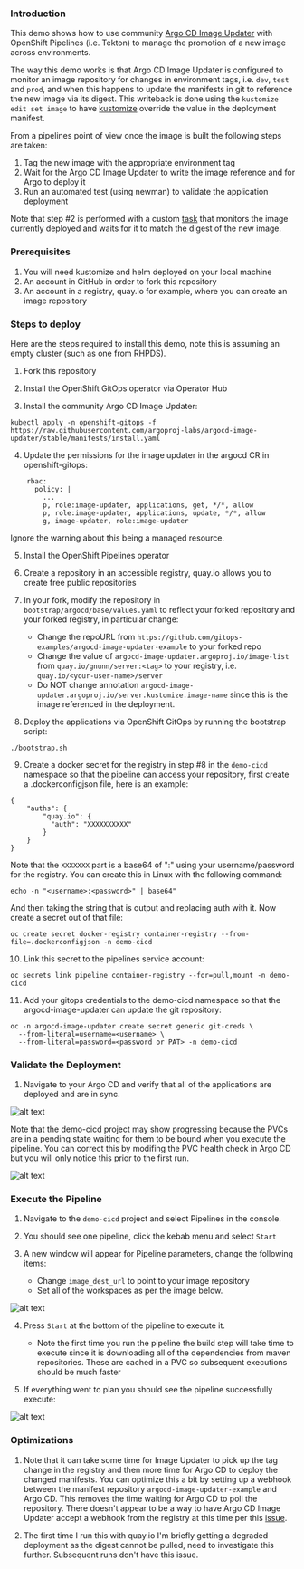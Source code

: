 ### Introduction

This demo shows how to use community [Argo CD Image Updater](https://argocd-image-updater.readthedocs.io/en/stable) with OpenShift Pipelines (i.e. Tekton) to manage the promotion of a new image across environments.

The way this demo works is that Argo CD Image Updater is configured to monitor an image repository for changes in environment tags, i.e. `dev`, `test` and `prod`, and when this happens to update the manifests in git to reference the new image via its digest. This writeback is done using the `kustomize edit set image` to have [kustomize](https://kustomize.io) override the value in the deployment manifest.

From a pipelines point of view once the image is built the following steps are taken:
1. Tag the new image with the appropriate environment tag
2. Wait for the Argo CD Image Updater to write the image reference and for Argo to deploy it
3. Run an automated test (using newman) to validate the application deployment

Note that step #2 is performed with a custom [task](components/tekton/tasks/base/argocd-image-updater-wait.yaml) that monitors the image currently deployed and waits for it to match the digest of the new image.

### Prerequisites

1. You will need kustomize and helm deployed on your local machine
2. An account in GitHub in order to fork this repository
3. An account in a registry, quay.io for example, where you can create an image repository

### Steps to deploy

Here are the steps required to install this demo, note this is assuming an empty cluster (such as one from RHPDS).

1. Fork this repository

2. Install the OpenShift GitOps operator via Operator Hub

3. Install the community Argo CD Image Updater:

```
kubectl apply -n openshift-gitops -f https://raw.githubusercontent.com/argoproj-labs/argocd-image-updater/stable/manifests/install.yaml
```

4. Update the permissions for the image updater in the argocd CR in openshift-gitops:

```
	rbac:
	  policy: |
		...
		p, role:image-updater, applications, get, */*, allow
		p, role:image-updater, applications, update, */*, allow
		g, image-updater, role:image-updater
```

Ignore the warning about this being a managed resource.

5. Install the OpenShift Pipelines operator

6. Create a repository in an accessible registry, quay.io allows you to create free public repositories

7. In your fork, modify the repository in `bootstrap/argocd/base/values.yaml` to reflect your forked repository and your forked registry, in particular change:

	* Change the repoURL from `https://github.com/gitops-examples/argocd-image-updater-example` to your forked repo
	* Change the value of `argocd-image-updater.argoproj.io/image-list` from `quay.io/gnunn/server:<tag>` to your registry, i.e. `quay.io/<your-user-name>/server`
	* Do NOT change annotation `argocd-image-updater.argoproj.io/server.kustomize.image-name` since this is the image referenced in the deployment.

8. Deploy the applications via OpenShift GitOps by running the bootstrap script:

```./bootstrap.sh```

9. Create a docker secret for the registry in step #8 in the `demo-cicd` namespace so that the pipeline can access your repository, first create a .dockerconfigjson file, here is an example:

```
{
	"auths": {
		"quay.io": {
		  "auth": "XXXXXXXXXX"
		}
	}
}
```

Note that the `XXXXXXX` part is a base64 of "<username>:<password>" using your username/password for the registry. You can create this in Linux with the following command:

```
echo -n "<username>:<password>" | base64"
```
And then taking the string that is output and replacing auth with it. Now create a secret out of that file:

```
oc create secret docker-registry container-registry --from-file=.dockerconfigjson -n demo-cicd
```

10. Link this secret to the pipelines service account:

```
oc secrets link pipeline container-registry --for=pull,mount -n demo-cicd
```

11. Add your gitops credentials to the demo-cicd namespace so that the argocd-image-updater can update the git repository:

```
oc -n argocd-image-updater create secret generic git-creds \
  --from-literal=username=<username> \
  --from-literal=password=<password or PAT> -n demo-cicd
```

### Validate the Deployment

1. Navigate to your Argo CD and verify that all of the applications are deployed and are in sync.

![alt text](https://raw.githubusercontent.com/gitops-examples/argocd-image-updater-example/main/docs/img/argo-cd-app-status.png)

Note that the demo-cicd project may show progressing because the PVCs are in a pending state waiting for them to be bound when you execute the pipeline. You can correct this by modifing the PVC health check in Argo CD but you will only notice this prior to the first run.

![alt text](https://raw.githubusercontent.com/gitops-examples/argocd-image-updater-example/main/docs/img/demo-cicd-progressing-details.png)

### Execute the Pipeline

1. Navigate to the `demo-cicd` project and select Pipelines in the console.

2. You should see one pipeline, click the kebab menu and select `Start`

3. A new window will appear for Pipeline parameters, change the following items:

	* Change `image_dest_url` to point to your image repository
	* Set all of the workspaces as per the image below.

![alt text](https://raw.githubusercontent.com/gitops-examples/argocd-image-updater-example/main/docs/img/pipeline-workspaces.png)

4. Press `Start` at the bottom of the pipeline to execute it.

	* Note the first time you run the pipeline the build step will take time to execute since it is downloading all of the dependencies from maven repositories. These are cached in a PVC so subsequent executions should be much faster

5. If everything went to plan you should see the pipeline successfully execute:

![alt text](https://raw.githubusercontent.com/gitops-examples/argocd-image-updater-example/main/docs/img/pipeline-success.png)

### Optimizations

1. Note that it can take some time for Image Updater to pick up the tag change in the registry and then more time for Argo CD to deploy the changed manifests. You can optimize this a bit by setting up a webhook between the manifest repository `argocd-image-updater-example` and Argo CD. This removes the time waiting for Argo CD to poll the repository. There doesn't appear to be a way to have Argo CD Image Updater accept a webhook from the registry at this time per this [issue](https://github.com/argoproj-labs/argocd-image-updater/issues/1).

2. The first time I run this with quay.io I'm briefly getting a degraded deployment as the digest cannot be pulled, need to investigate this further. Subsequent runs don't have this issue.
